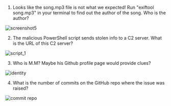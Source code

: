 1. Looks like the song.mp3 file is not what we expected! Run "exiftool song.mp3" in your terminal to find out the author of the song. Who is the author? 

![screenshot5](https://github.com/user-attachments/assets/1706e3d9-eec1-4687-9857-2cf337397a35)


2. The malicious PowerShell script sends stolen info to a C2 server. What is the URL of this C2 server?
    
![script_1](https://github.com/user-attachments/assets/631b5056-a7a1-4e81-a27e-281dfbe83662)


3. Who is M.M? Maybe his Github profile page would provide clues?
    
![identity](https://github.com/user-attachments/assets/dfe0e9ba-dec8-401d-814c-689ebe0d1d70)


4. What is the number of commits on the GitHub repo where the issue was raised?
    
![commit repo](https://github.com/user-attachments/assets/e69a2a95-57c0-44bb-832d-f4456dd4ddc8)
